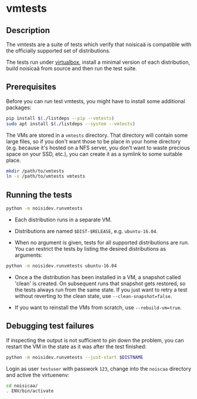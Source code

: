 <!--
  -*- fill-column: 98 -*-
-->

# vmtests

## Description

The vmtests are a suite of tests which verify that noisicaä is compatible with the officially
supported set of distributions.

The tests run under [virtualbox](https://www.virtualbox.org/), install a minimal version of each
distribution, build noisicaä from source and then run the test suite.

## Prerequisites

Before you can run test vmtests, you might have to install some additional packages:

```bash
pip install $(./listdeps --pip --vmtests)
sudo apt install $(./listdeps --system --vmtests)
```

The VMs are stored in a `vmtests` directory. That directory will contain some large files, so if you
don't want those to be place in your home directory (e.g. because it's hosted on a NFS server, you
don't want to waste precious space on your SSD, etc.), you can create it as a symlink to some
suitable place.

```bash
mkdir /path/to/vmtests
ln -s /path/to/vmtests vmtests
```

## Running the tests

```bash
python -m noisidev.runvmtests
```

* Each distribution runs in a separate VM.

* Distributions are named `$DIST-$RELEASE`, e.g. `ubuntu-16.04`.

* When no argument is given, tests for all supported distributions are run. You can restrict the
  tests by listing the desired distributions as arguments:
```bash
python -m noisidev.runvmtests ubuntu-16.04
```

* Once a the distribution has been installed in a VM, a snapshot called 'clean' is created. On
  subsequent runs that snapshot gets restored, so the tests always run from the same state. If you
  just want to retry a test without reverting to the clean state, use `--clean-snapshot=false`.

* If you want to reinstall the VMs from scratch, use `--rebuild-vm=true`.

## Debugging test failures

If inspecting the output is not sufficient to pin down the problem, you can restart the VM in the
state as it was after the test finished:

```bash
python -m noisidev.runvmtests --just-start $DISTNAME
```

Login as user `testuser` with passwork `123`, change into the `noiscaa` directory and active the
virtuenenv:

``` bash
cd noisicaa/
. ENV/bin/activate
```
